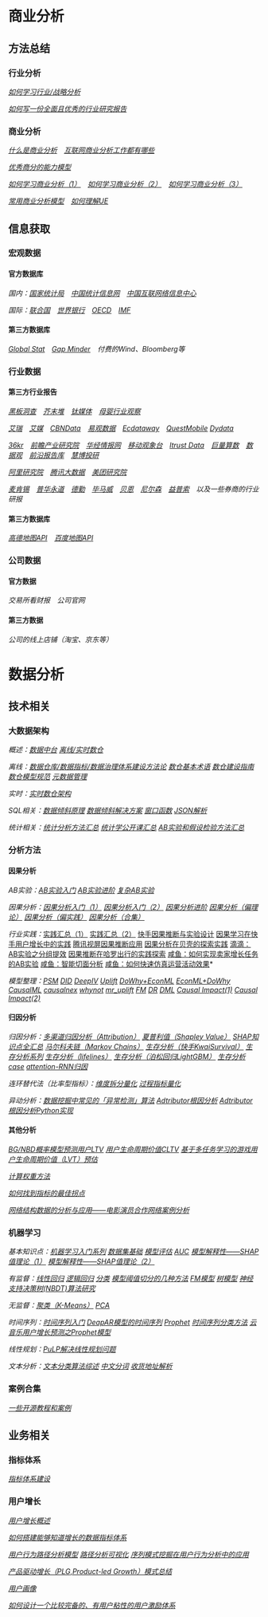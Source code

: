 

# 商业分析

## 方法总结

### 行业分析

*[如何学习行业/战略分析](https://mp.weixin.qq.com/s/q2f1yXQTYvq_OdqkHs69NA)*

*[如何写一份全面且优秀的行业研究报告](https://mp.weixin.qq.com/s/AtJpiE4tS0rTBSlnzer8ng)*

### 商业分析

*[什么是商业分析](https://mp.weixin.qq.com/s/VDJva2WWpqo5YRZQq0rbhA)&emsp;[互联网商业分析工作都有哪些](https://zhuanlan.zhihu.com/p/339530238)*

*[优秀商分的能力模型](https://mp.weixin.qq.com/s/Vgak3QWtvGKjtw4LBz0fYQ)*

*[如何学习商业分析（1）](https://mp.weixin.qq.com/s/G-zCa4DFUvWkyW3ORc_Z4w)&emsp;[如何学习商业分析（2）](https://mp.weixin.qq.com/s/UI5aa2SoBeGYS0Akzw8qMA)&emsp;[如何学习商业分析（3）](https://mp.weixin.qq.com/s/l1xKArhV4knLg8dYizeziw)*

*[常用商业分析模型](https://zhuanlan.zhihu.com/p/441831785)&emsp;[如何理解UE](https://zhuanlan.zhihu.com/p/21428408)*   

## 信息获取

### 宏观数据

#### 官方数据库

*国内：[国家统计局](https://data.stats.gov.cn/)&emsp;[中国统计信息网](http://www.tjcn.org/)&emsp;[中国互联网络信息中心](http://www.cnnic.net.cn/hlwfzyj/)*

*国际：[联合国](http://data.un.org/Explorer.aspx)&emsp;[世界银行](https://data.worldbank.org.cn/)&emsp;[OECD](https://data.oecd.org/home/)&emsp;[IMF](https://www.imf.org/en/Data)*

#### 第三方数据库

*[Global Stat](https://globalstat.eu/population/48/datatable/2015-2020)&emsp;[Gap Minder](https://www.gapminder.org/data/)&emsp;付费的Wind、Bloomberg等*

### 行业数据

#### 第三方行业报告

*[黑板洞查](https://www.heibandongcha.com/)&emsp;[芥末堆](https://www.jiemodui.com/T/42146.html)&emsp;[钛媒体](https://www.tmtpost.com/search?q=%E6%95%99%E8%82%B2&time=1637746811&code=20908d280ebaff8f85a4ba71915c62d9)&emsp;[母婴行业观察](http://www.myguancha.com/wjyzh.html)*

*[艾瑞](https://www.iresearch.com.cn/report.shtml)&emsp;[艾媒](https://www.iimedia.cn/#shuju)&emsp;[CBNData](https://www.cbndata.com/report)&emsp;[易观数据](https://www.analysys.cn/article/analysis/?p=1)&emsp;[Ecdataway](https://www.ecdataway.com/)&emsp;[QuestMobile](https://www.questmobile.com.cn/research/report-new)   [Dydata](https://www.dydata.io/)*

*[36kr](https://36kr.com/academe)&emsp;[前瞻产业研究院](https://bg.qianzhan.com/report/list/300.html)&emsp;[华经情报网](https://www.huaon.com/channel/trend/)&emsp;[移动观象台](http://mi.talkingdata.com/reports.html?category=all)&emsp;[Itrust Data](http://itrustdata.com/#publish)&emsp;[巨量算数](https://trendinsight.oceanengine.com/foresee/feature-story)&emsp;[数据观](http://www.cbdio.com/node_2782.htm)&emsp;[前沿报告库](https://wk.askci.com/ListTable/?typeId=7)&emsp;[慧博投研](http://www.hibor.com.cn/)*

*[阿里研究院](http://www.aliresearch.com/cn/special)&emsp;[腾讯大数据](https://data.qq.com/reports)&emsp;[美团研究院](https://about.meituan.com/research/report)*

*[麦肯锡](https://www.mckinsey.com.cn/insights/)&emsp;[普华永道](https://www.pwccn.com/zh/research-and-insights.html)&emsp;[德勤](https://www2.deloitte.com/cn/zh.html)&emsp;[毕马威](https://home.kpmg/cn/zh/home/insights.html)&emsp;[贝恩](https://www.bain.cn/new_list.php)&emsp;[尼尔森](https://www.nielsen.com/cn/zh/insights/)&emsp;[益普索](https://www.ipsos.com/zh-cn)&emsp;以及一些券商的行业研报*

#### 第三方数据库

*[高德地图API](https://lbs.amap.com/api/webservice/summary/)&emsp;[百度地图API](https://lbsyun.baidu.com/index.php?title=webapi)*

### 公司数据

#### 官方数据&emsp;

*交易所看财报&emsp;公司官网*

#### 第三方数据   

*公司的线上店铺（淘宝、京东等）*




# 数据分析

## 技术相关

### 大数据架构

*概述：[数据中台](https://zhuanlan.zhihu.com/p/386350937)    [离线/实时数仓](https://mp.weixin.qq.com/s/CKGCFBxA15qSAI3vPwQyCw)*

*离线：[数据仓库/数据指标/数据治理体系建设方法论](https://mp.weixin.qq.com/s/_GwIsY7ZRHzNB2jnsG-xhQ)    [数仓基本术语](https://mp.weixin.qq.com/s/puEoMCw25E07JePIUtFUmw)    [数仓建设指南](https://mp.weixin.qq.com/s/kZUqUzys_JDLyZrHXu227w)    [数仓模型规范](https://mp.weixin.qq.com/s/6csIOFGu4rq0AdebXRrMGw)    [元数据管理](https://mp.weixin.qq.com/s/RT8eK8e0E_D-ZUIJhzs5wA)*

*实时：[实时数仓架构](https://mp.weixin.qq.com/s/ulXyZ4wWOCXr21hWUynRXw)*

*SQL相关：[数据倾斜原理](https://mp.weixin.qq.com/s/hz_6io_ZybbOlmBQE4KSBQ)    [数据倾斜解决方案](https://mp.weixin.qq.com/s/EzwcPMhqklHK7rMEc-3iyw)    [窗口函数](https://mp.weixin.qq.com/s/ByAKgzFK_DvyrL7-jr7wVw)    [JSON解析](https://mp.weixin.qq.com/s/awCvlb9BzCRX-Da1_l1FYg)*

*统计相关：[统计分析方法汇总](https://mp.weixin.qq.com/s/cUklq8Har-LntVw8frvCqg)    [统计学公开课汇总](https://mp.weixin.qq.com/s/V27IlKUVI8L3DnkEaeoi3w)    [AB实验和假设检验方法汇总](https://zhuanlan.zhihu.com/p/432025060)*

### 分析方法

#### 因果分析

*AB实验：[AB实验入门](https://zhuanlan.zhihu.com/p/346602966)    [AB实验进阶](https://mattzheng.blog.csdn.net/article/details/121859706?spm=1001.2014.3001.5502)    [复杂AB实验](https://www.zhihu.com/question/20045543)*

*因果分析：[因果分析入门（1）](https://zhuanlan.zhihu.com/p/409609129)    [因果分析入门（2）](https://mp.weixin.qq.com/s/U3ZYultBAzhYqQIEky569w)    [因果分析进阶](https://mattzheng.blog.csdn.net/article/details/120097306?spm=1001.2014.3001.5502)    [因果分析（偏理论）](https://zhuanlan.zhihu.com/p/372399985)    [因果分析（偏实践）](https://mattzheng.blog.csdn.net/article/details/119855174?spm=1001.2014.3001.5502)    [因果分析（合集）](https://www.zhihu.com/column/c_1408014345809227776)*

*行业实践：*[实践汇总（1）](https://mattzheng.blog.csdn.net/article/details/120083536?spm=1001.2014.3001.5502)    [实践汇总（2）](https://mattzheng.blog.csdn.net/article/details/120256633?spm=1001.2014.3001.5502)    [快手因果推断与实验设计](https://zhuanlan.zhihu.com/p/399274589)    [因果学习在快手用户增长中的实践](https://zhuanlan.zhihu.com/p/464712000)    [腾讯视屏因果推断应用](https://zhuanlan.zhihu.com/p/442046713)    [因果分析在贝壳的探索实践](https://zhuanlan.zhihu.com/p/458732022)    [滴滴：AB实验之分组提效](https://www.infoq.cn/article/ewfbx85efxzgbbfpkpz4)    [因果推断在哈罗出行的实践探索](https://mp.weixin.qq.com/s/Afy2FslN9K1u0tRMaorjMw)    [咸鱼：如何实现卖家增长任务的AB实验](https://zhuanlan.zhihu.com/p/398247426)    [咸鱼：智能切面分析](https://mp.weixin.qq.com/s/aZlNfph4e3E5MP9LNwvE3w)    [咸鱼：如何快速仿真运营活动效果](https://zhuanlan.zhihu.com/p/110356445)*

*模型整理：[PSM](https://mattzheng.blog.csdn.net/article/details/119887208?spm=1001.2014.3001.5502)    [DID](https://mattzheng.blog.csdn.net/article/details/119892129?spm=1001.2014.3001.5502)    [DeepIV](https://mattzheng.blog.csdn.net/article/details/120020123?spm=1001.2014.3001.5502)    [Uplift](https://mattzheng.blog.csdn.net/article/details/120154789?spm=1001.2014.3001.5502)    [DoWhy+EconML](https://zhuanlan.zhihu.com/p/362150318)    [EconML+DoWhy](https://zhuanlan.zhihu.com/p/367082187)    [CausalML](https://mattzheng.blog.csdn.net/article/details/120283264?spm=1001.2014.3001.5502)    [causalnex](https://mattzheng.blog.csdn.net/article/details/120528574?spm=1001.2014.3001.5502)    [whynot](https://mattzheng.blog.csdn.net/article/details/120567564?spm=1001.2014.3001.5502)    [mr_uplift](https://mattzheng.blog.csdn.net/article/details/120568453?spm=1001.2014.3001.5502)    [FM](https://mattzheng.blog.csdn.net/article/details/120891671?spm=1001.2014.3001.5502)    [DR](https://mattzheng.blog.csdn.net/article/details/122044767?spm=1001.2014.3001.5502)    [DML](https://mattzheng.blog.csdn.net/article/details/120784044?spm=1001.2014.3001.5502)    [Causal Impact(1)](https://mattzheng.blog.csdn.net/article/details/122103885?spm=1001.2014.3001.5502)    [Causal Impact(2)](https://mattzheng.blog.csdn.net/article/details/122198794?spm=1001.2014.3001.5502)*


#### 归因分析    

*归因分析：[多渠道归因分析（Attribution）](https://zhuanlan.zhihu.com/p/387614603)    [夏普利值（Shapley Value）](https://zhuanlan.zhihu.com/p/387614061)    [SHAP知识点全汇总](https://zhuanlan.zhihu.com/p/85791430)    [马尔科夫链（Markov Chains）](https://zhuanlan.zhihu.com/p/387614996)    [生存分析（快手KwaiSurvival）](https://zhuanlan.zhihu.com/p/389426693)    [生存分析系列](https://zhuanlan.zhihu.com/p/393396599)    [生存分析（lifelines）](https://zhuanlan.zhihu.com/p/393397719)    [生存分析（泊松回归LightGBM）](https://blog.csdn.net/sinat_26917383/article/details/119424965)    [生存分析case](https://mattzheng.blog.csdn.net/article/details/121145982?spm=1001.2014.3001.5502)    [attention-RNN归因](https://zhuanlan.zhihu.com/p/387611349)*

*连环替代法（比率型指标）：[维度拆分量化](https://zhuanlan.zhihu.com/p/145128051)    [过程指标量化](https://zhuanlan.zhihu.com/p/156843026)*

*异动分析：[数据挖掘中常见的「异常检测」算法](https://www.zhihu.com/question/280696035/answer/1692420999)    [Adtributor根因分析](https://zhuanlan.zhihu.com/p/345569713)    [Adtributor根因分析Python实现](https://zhuanlan.zhihu.com/p/345766378)*

#### 其他分析
*[BG/NBD概率模型预测用户LTV](https://zhuanlan.zhihu.com/p/391245292)    [用户生命周期价值CLTV](https://mattzheng.blog.csdn.net/article/details/116596955?spm=1001.2014.3001.5502)    [基于多任务学习的游戏用户生命周期价值（LVT）预估](https://zhuanlan.zhihu.com/p/348409645)*

*[计算权重方法](https://zhuanlan.zhihu.com/p/112667852)*

*[如何找到指标的最佳拐点](https://mattzheng.blog.csdn.net/article/details/121751480?spm=1001.2014.3001.5502)*

*[网络结构数据的分析与应用——电影演员合作网络案例分析](https://mp.weixin.qq.com/s/nXRYREDOQSpl3qBOi4tysw)*

### 机器学习

*基本知识点：[机器学习入门系列](https://mp.weixin.qq.com/s/WzwotLRYoUXgoTGkHRZyvg)    [数据集基础](https://zhuanlan.zhihu.com/p/295098381)    [模型评估](https://zhuanlan.zhihu.com/p/115668303)    [AUC](https://mattzheng.blog.csdn.net/article/details/120469597?spm=1001.2014.3001.5502)    [模型解释性——SHAP值理论（1）](https://mattzheng.blog.csdn.net/article/details/115400327?spm=1001.2014.3001.5502)    [模型解释性——SHAP值理论（2）](https://mattzheng.blog.csdn.net/article/details/115556182?spm=1001.2014.3001.5502)*

*有监督：[线性回归](https://zhuanlan.zhihu.com/p/80887841)    [逻辑回归](https://zhuanlan.zhihu.com/p/151036015)    [分类](https://zhuanlan.zhihu.com/p/270458779)    [模型阈值切分的几种方法](https://zhuanlan.zhihu.com/p/190215265)    [FM模型](https://zhuanlan.zhihu.com/p/145436595)    [树模型](https://zhuanlan.zhihu.com/p/339380585)    [神经支持决策树(NBDT)算法研究](https://mp.weixin.qq.com/s/HONeYHcSDqkZNnDuxgUrtg)*

*无监督：[聚类（K-Means）](https://zhuanlan.zhihu.com/p/158776162)    [PCA](https://download.csdn.net/download/weixin_38568548/13751363?spm=1001.2101.3001.6661.1&utm_medium=distribute.pc_relevant_t0.none-task-download-2%7Edefault%7ELandingCtr%7EPaid-1.queryctrv2&depth_1-utm_source=distribute.pc_relevant_t0.none-task-download-2%7Edefault%7ELandingCtr%7EPaid-1.queryctrv2&utm_relevant_index=1)*

*时间序列：[时间序列入门](https://mattzheng.blog.csdn.net/article/details/112792114?spm=1001.2014.3001.5502)    [DeapAR模型的时间序列](https://mattzheng.blog.csdn.net/article/details/112914631?spm=1001.2014.3001.5502)    [Prophet](https://mattzheng.blog.csdn.net/article/details/57419862?spm=1001.2014.3001.5502)    [时间序列分类方法](https://mp.weixin.qq.com/s/9P0sXYqdUOZ3-eiCG1gc9Q)    [云音乐用户增长预测之Prophet模型](https://mp.weixin.qq.com/s/FCqVJQpiK2qPHoIuvMwY7g)*

*线性规划：[PuLP解决线性规划问题](https://mattzheng.blog.csdn.net/article/details/116274144?spm=1001.2014.3001.5502)*

*文本分析：[文本分类算法综述](https://mp.weixin.qq.com/s/nwYDRoMKYZ0xal9bRXCfHw)    [中文分词](https://zhuanlan.zhihu.com/p/146792308)    [收货地址解析](https://mattzheng.blog.csdn.net/article/details/115327769?spm=1001.2014.3001.5502)*

### 案例合集
*[一些开源教程和案例](https://mp.weixin.qq.com/s/Ab0IQxTgcocWDmv7bViviQ)*

## 业务相关

### 指标体系
*[指标体系建设](https://mp.weixin.qq.com/s/xTnk3r5sDsoOJVsy4h35ZA)*

### 用户增长
*[用户增长概述](https://zhuanlan.zhihu.com/p/353255352)*

*[如何搭建能够知道增长的数据指标体系](https://zhuanlan.zhihu.com/p/156843026)*

*[用户行为路径分析模型](https://mp.weixin.qq.com/s/FqehNCf2NOTEONjCACa-3w)    [路径分析可视化](https://mp.weixin.qq.com/s/HZvDVo6ytUtDcOHvaZMSsg)    [序列模式挖掘在用户行为分析中的应用](https://zhuanlan.zhihu.com/p/90899635)*

*[产品驱动增长（PLG,Product-led Growth）模式总结](https://zhuanlan.zhihu.com/p/441151041)*

*[用户画像](https://zhuanlan.zhihu.com/p/140104236)*

*[如何设计一个比较完备的、有用户粘性的用户激励体系](https://www.zhihu.com/question/19575650/answer/52316347)*


